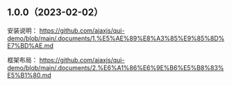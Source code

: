 ## 1.0.0（2023-02-02）
安装说明：
https://github.com/ajaxjs/qui-demo/blob/main/.documents/1.%E5%AE%89%E8%A3%85%E9%85%8D%E7%BD%AE.md

框架布局：
https://github.com/ajaxjs/qui-demo/blob/main/.documents/2.%E6%A1%86%E6%9E%B6%E5%B8%83%E5%B1%80.md

